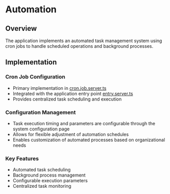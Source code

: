 # Automation

## Overview
The application implements an automated task management system using cron jobs to handle scheduled operations and background processes.

## Implementation

### Cron Job Configuration
- Primary implementation in [cron.job.server.ts](../../../app/utils/cron.job.server.ts)
- Integrated with the application entry point [entry.server.ts](../../../app/entry.server.ts)
- Provides centralized task scheduling and execution

### Configuration Management
- Task execution timing and parameters are configurable through the system configuration page
- Allows for flexible adjustment of automation schedules
- Enables customization of automated processes based on organizational needs

### Key Features
- Automated task scheduling
- Background process management
- Configurable execution parameters
- Centralized task monitoring
